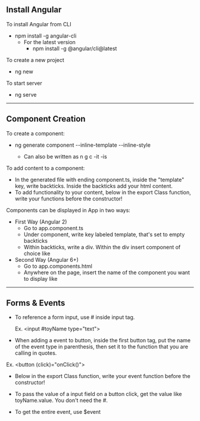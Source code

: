 ## Install Angular

To install Angular from CLI
- npm install -g angular-cli
  * For the latest version
    - npm install -g @angular/cli@latest

To create a new project 
- ng new <project-name>

To start server
- ng serve

___________

## Component Creation

To create a component: 
- ng generate component <component-name> --inline-template --inline-style
   * Can also be written as n g c <component-name> -it -is

To add content to a component:
  - In the generated file with ending component.ts, inside the "template" key, write backticks. Inside the backticks add your html content.
  - To add functionality to your content, below in the export Class function, write your functions before the constructor!

Components can be displayed in App in two ways:
- First Way (Angular 2)
    - Go to app.component.ts
    - Under component, write key labeled template, that's set
        to empty backticks
    - Within backticks, write a div. Within the div insert component of choice like <component-name> </component-name>
- Second Way (Angular 6+)
   - Go to app.components.html
   - Anywhere on the page, insert the name of the component you want to display like <component-name> </component-name>

___________

## Forms & Events
- To reference a form input, use #<input-name> inside input tag.

    Ex. <input #toyName type="text">

- When adding a event to button, inside the first button tag, put the name of the event type in parenthesis, then set it to the function that you are calling in quotes.

Ex. <button (click)="onClick()">

- Below in the export Class function, write your event function before the constructor!

- To pass the value of a input field on a button click, get the value like toyName.value. You don't need the #.

- To get the entire event, use $event

